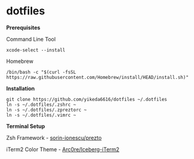 # dotfiles



**Prerequisites**

Command Line Tool
```
xcode-select --install
```

Homebrew
```
/bin/bash -c "$(curl -fsSL https://raw.githubusercontent.com/Homebrew/install/HEAD/install.sh)"
```

**Installation**

```
git clone https://github.com/yikeda6616/dotfiles ~/.dotfiles
ln -s ~/.dotfiles/.zshrc ~
ln -s ~/.dotfiles/.zpreztorc ~
ln -s ~/.dotfiles/.vimrc ~
```

**Terminal Setup**

Zsh Framework - [sorin-ionescu/prezto](https://github.com/sorin-ionescu/prezto)

iTerm2 Color Theme - [Arc0re/Iceberg-iTerm2](https://github.com/Arc0re/Iceberg-iTerm2)
